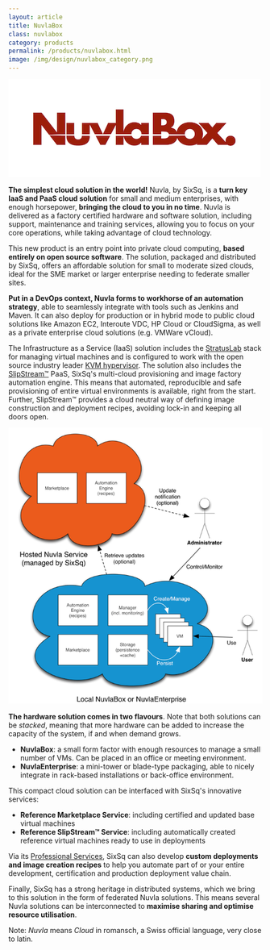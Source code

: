 ```yaml
---
layout: article
title: NuvlaBox
class: nuvlabox
category: products
permalink: /products/nuvlabox.html
image: /img/design/nuvlabox_category.png
---
```


![NuvlaBox](/img/design/nuvlabox_logo_transparent_medium.png "NuvlaBox")

**The simplest cloud solution in the world!** Nuvla, by SixSq, is a **turn key IaaS and PaaS cloud solution** for small and medium enterprises, with enough horsepower, **bringing the cloud to you in no time**. Nuvla is delivered as a factory certified hardware and software solution, including support, maintenance and training services, allowing you to focus on your core operations, while taking advantage of cloud technology.

This new product is an entry point into private cloud computing, **based entirely on open source software**.
The solution, packaged and distributed by SixSq, offers an affordable solution for small to moderate sized clouds, ideal for the SME market or larger enterprise needing to federate smaller sites.

**Put in a DevOps context, Nuvla forms to workhorse of an automation strategy**, able to seamlessly integrate with tools such as Jenkins and Maven.  It can also deploy for production or in hybrid mode to public cloud solutions like Amazon EC2, Interoute VDC, HP Cloud or CloudSigma, as well as a private enterprise cloud solutions (e.g. VMWare vCloud).

The Infrastructure as a Service (IaaS) solution includes the [StratusLab](http://stratuslab.eu) stack for managing virtual machines and is configured to work with the open source industry leader [KVM hypervisor](http://www.linux-kvm.org). The solution also includes the [SlipStream™](/products/slipstream.html) PaaS, SixSq's multi-cloud provisioning and image factory automation engine. This means that automated, reproducible and safe provisioning of entire virtual environments is available, right from the start. Further, SlipStream™ provides a cloud neutral way of defining image construction and deployment recipes, avoiding lock-in and keeping all doors open.

![Overview](/img/content/cib-overview.png "Services Federation Overview")

**The hardware solution comes in two flavours**. Note that both solutions can be *stacked*, meaning that more hardware can be
added to increase the capacity of the system, if and when demand grows.

* **NuvlaBox**: a small form factor with enough resources to manage a small number of VMs. Can be placed in an office or meeting
  environment.
* **NuvlaEnterprise**: a mini-tower or blade-type packaging, able to nicely integrate in rack-based installations or back-office environment.

This compact cloud solution can be interfaced with SixSq's innovative services:

* **Reference Marketplace Service**: including certified and updated base virtual machines
* **Reference SlipStream™ Service**: including automatically created reference virtual machines
  ready to use in deployments
  
Via its [Professional Services](/products/training-coaching.html), SixSq can also develop **custom deployments and image creation recipes** to help you automate part of or your entire
development, certification and production deployment value chain.

Finally, SixSq has a strong heritage in distributed systems, which we bring to this solution in the form of federated Nuvla solutions.  This means several Nuvla solutions can be interconnected to **maximise sharing and optimise resource utilisation**. 

Note: *Nuvla* means *Cloud* in romansch, a Swiss official language, very close to latin.
